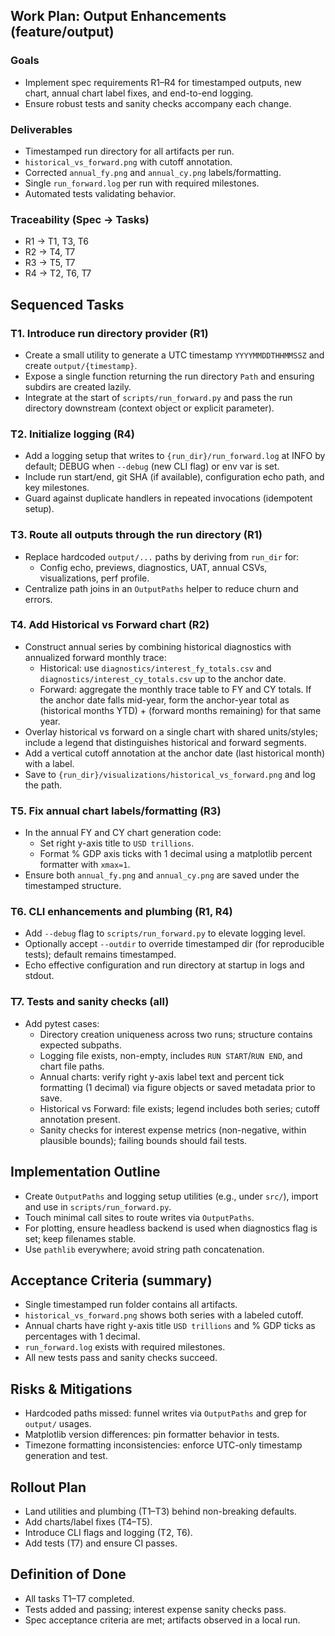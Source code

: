 ## Work Plan: Output Enhancements (feature/output)

### Goals
- Implement spec requirements R1–R4 for timestamped outputs, new chart, annual chart label fixes, and end-to-end logging.
- Ensure robust tests and sanity checks accompany each change.

### Deliverables
- Timestamped run directory for all artifacts per run.
- `historical_vs_forward.png` with cutoff annotation.
- Corrected `annual_fy.png` and `annual_cy.png` labels/formatting.
- Single `run_forward.log` per run with required milestones.
- Automated tests validating behavior.

### Traceability (Spec → Tasks)
- R1 → T1, T3, T6
- R2 → T4, T7
- R3 → T5, T7
- R4 → T2, T6, T7

## Sequenced Tasks

### T1. Introduce run directory provider (R1)
- Create a small utility to generate a UTC timestamp `YYYYMMDDTHHMMSSZ` and create `output/{timestamp}`.
- Expose a single function returning the run directory `Path` and ensuring subdirs are created lazily.
- Integrate at the start of `scripts/run_forward.py` and pass the run directory downstream (context object or explicit parameter).

### T2. Initialize logging (R4)
- Add a logging setup that writes to `{run_dir}/run_forward.log` at INFO by default; DEBUG when `--debug` (new CLI flag) or env var is set.
- Include run start/end, git SHA (if available), configuration echo path, and key milestones.
- Guard against duplicate handlers in repeated invocations (idempotent setup).

### T3. Route all outputs through the run directory (R1)
- Replace hardcoded `output/...` paths by deriving from `run_dir` for:
  - Config echo, previews, diagnostics, UAT, annual CSVs, visualizations, perf profile.
- Centralize path joins in an `OutputPaths` helper to reduce churn and errors.

### T4. Add Historical vs Forward chart (R2)
- Construct annual series by combining historical diagnostics with annualized forward monthly trace:
  - Historical: use `diagnostics/interest_fy_totals.csv` and `diagnostics/interest_cy_totals.csv` up to the anchor date.
  - Forward: aggregate the monthly trace table to FY and CY totals. If the anchor date falls mid-year, form the anchor-year total as (historical months YTD) + (forward months remaining) for that same year.
- Overlay historical vs forward on a single chart with shared units/styles; include a legend that distinguishes historical and forward segments.
- Add a vertical cutoff annotation at the anchor date (last historical month) with a label.
- Save to `{run_dir}/visualizations/historical_vs_forward.png` and log the path.

### T5. Fix annual chart labels/formatting (R3)
- In the annual FY and CY chart generation code:
  - Set right y-axis title to `USD trillions`.
  - Format % GDP axis ticks with 1 decimal using a matplotlib percent formatter with `xmax=1`.
- Ensure both `annual_fy.png` and `annual_cy.png` are saved under the timestamped structure.

### T6. CLI enhancements and plumbing (R1, R4)
- Add `--debug` flag to `scripts/run_forward.py` to elevate logging level.
- Optionally accept `--outdir` to override timestamped dir (for reproducible tests); default remains timestamped.
- Echo effective configuration and run directory at startup in logs and stdout.

### T7. Tests and sanity checks (all)
- Add pytest cases:
  - Directory creation uniqueness across two runs; structure contains expected subpaths.
  - Logging file exists, non-empty, includes `RUN START`/`RUN END`, and chart file paths.
  - Annual charts: verify right y-axis label text and percent tick formatting (1 decimal) via figure objects or saved metadata prior to save.
  - Historical vs Forward: file exists; legend includes both series; cutoff annotation present.
  - Sanity checks for interest expense metrics (non-negative, within plausible bounds); failing bounds should fail tests.

## Implementation Outline
- Create `OutputPaths` and logging setup utilities (e.g., under `src/`), import and use in `scripts/run_forward.py`.
- Touch minimal call sites to route writes via `OutputPaths`.
- For plotting, ensure headless backend is used when diagnostics flag is set; keep filenames stable.
- Use `pathlib` everywhere; avoid string path concatenation.

## Acceptance Criteria (summary)
- Single timestamped run folder contains all artifacts.
- `historical_vs_forward.png` shows both series with a labeled cutoff.
- Annual charts have right y-axis title `USD trillions` and % GDP ticks as percentages with 1 decimal.
- `run_forward.log` exists with required milestones.
- All new tests pass and sanity checks succeed.

## Risks & Mitigations
- Hardcoded paths missed: funnel writes via `OutputPaths` and grep for `output/` usages.
- Matplotlib version differences: pin formatter behavior in tests.
- Timezone formatting inconsistencies: enforce UTC-only timestamp generation and test.

## Rollout Plan
- Land utilities and plumbing (T1–T3) behind non-breaking defaults.
- Add charts/label fixes (T4–T5).
- Introduce CLI flags and logging (T2, T6).
- Add tests (T7) and ensure CI passes.

## Definition of Done
- All tasks T1–T7 completed.
- Tests added and passing; interest expense sanity checks pass.
- Spec acceptance criteria are met; artifacts observed in a local run.


